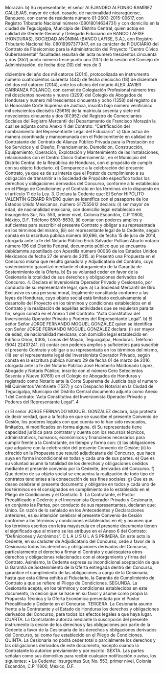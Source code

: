 Morazán.
b) Su representante, el señor ALEJANDRO ALFONSO RAMÍREZ CALLEJAS, mayor de edad, casado, de
nacionalidad nicaragüense, Banquero, con carne de residente número 01-2603-2015-00617, con Registro
Tributario Nacional número (08018014634731) y con domicilio en la ciudad de Tegucigalpa, Municipio del
Distrito Central, quien actúa en calidad de Gerente General y Delegado Fiduciario de BANCO LAFISE
(HONDURAS), SOCIEDAD ANÓNIMA (BANCO LAFISE, S.A.), con Registro Tributario Nacional No.
08019997377947, en su carácter de FIDUCIARIO del Contrato de Fideicomiso para la Administración del
Proyecto “Centro Cívico Gubernamental” facultades resultan del acta numero trescientos cincuenta y dos (352)
punto número trece punto uno (13.1) de la sesión del Consejo de Administración, de fecha diez (10) del mes de
3

diciembre del año dos mil catorce (2014), protocolizada en instrumento número cuatrocientos cuarenta (440)
de fecha dieciocho (18) de diciembre del dos mil catorce (2014), ante los oficios del notario ALEX JAVIER
CARRANZA POLANCO, con carnet de Colegiación Profesional número tres mil doscientos noventa y nueve
(3299) del Colegio de Abogados de Honduras y numero mil trescientos cincuenta y ocho (1358) del registro de
la Honorable Corte Suprema de Justicia, inscrita bajo número veinticinco mil seiscientos dieciséis (25616) de la
matricula sesenta y siete mil novecientos cincuenta y dos (67,952) del Registro de Comerciantes Sociales del
Registro Mercantil del Departamento de Francisco Morazán la cual se adjunta como Anexo 4 del Contrato:
“Certificación del nombramiento del Representante Legal del Fiduciario”.
c) Que actúa de manera coordinada y mancomunada con el Fideicomitente en calidad de Contratante del
Contrato de Alianza Público Privada para la Prestación de los Servicios y el Diseño, Financiamiento,
Demolición, Construcción, Equipamiento, Operación, Explotación y Mantenimiento de las Instalaciones,
relacionados con el Centro Cívico Gubernamental, en el Municipio del Distrito Central de la República
de Honduras, con el propósito de cumplir con su objeto fiduciario.
d) Comparece a la celebración del presente Contrato, ya que es de su interés que el Postor de cumplimiento a su
obligación de transmitir a la Sociedad de Propósito específico todos los derechos y obligaciones derivados del
Concurso, conforme a lo establecido en el Pliego de Condiciones y el Contrato en los términos de lo dispuesto
en el artículo 11 de la Ley.
3. Declara la Cedente que:
El Señor HIPÓLITO VALENTÍN GERARD RIVERO quien se identifica con el pasaporte de los Estados Unido
Mexicanos, número G17555612 declara: (i) ser mayor de edad, de nacionalidad mexicana, con domicilio legal
establecido en Insurgentes Sur, No. 553, primer nivel, Colonia Escandón, C.P 11800, México, D.F. Teléfono
8503-8630, (ii) contar con poderes amplios y suficientes para suscribir el presente Contrato y obligar a su
representada en los términos del mismo, (iii) ser representante legal de la Cedente, según consta en la
escritura pública número 60,696, de fecha 15 de julio de 2014, otorgada ante la fe del Notario Público Erick
Salvador Pulliam Aburto notario número 196 del Distrito Federal, documento público que se encuantra
debidamnte apostillado con Apostilla número 00066 de los Estados Unidos Mexicanos de fecha 27 de enero de
2015.
a) Presentó una Propuesta en el Concurso misma que resultó ganadora y Adjudicataria del Contrato, cuyo
sostenimiento garantizó mediante el otorgamiento de la Garantía de Sostenimiento de la Oferta.
b) Es su voluntad ceder en favor de la Cesionaria la totalidad de sus derechos y obligaciones derivados del
Concurso.
4. Declara el Inversionista Operador Privado y Cesionario, por conducto de su representante legal, que:
a) La Sociedad Mercantil de Giro Exclusivo es una persona moral, legalmente constituida conforme a las leyes de
Honduras, cuyo objeto social está limitado exclusivamente al desarrollo del Proyecto en los términos y
condiciones establecidos en el Contrato y la realización de aquéllas actividades que se requieran para tal fin,
según consta en el Anexo 1 del Contrato: “Acta Constitutiva del Inversionista Operador Privado y
Poderes del Representante Legal”.
b) El señor Señor JORGE FERNANDO MOGUEL GONZÁLEZ quien se identifica con Señor JORGE FERNANDO
MOGUEL GONZÁLEZ declara: (i) ser mayor de edad, de nacionalidad mexicana, con domicilio legal
establecido en Edificio Orion, #305, Lomas del Mayab, Tegucigalpa, Honduras. Teléfono (504) 22437241, (ii)
contar con poderes amplios y suficientes para suscribir el presente Contrato y obligar a su representada en los
términos del mismo, (iii) ser el representante legal del Inversionista Operador Privado, según consta en la
escritura pública número 29 de fecha 01 de marzo de 2016, otorgada ante la fe del Notario Público José
Humberto Maldonado López, Abogado y Notario Público, inscrito con el número Cero Setecientos Sesenta y
Nueve (0769) en el Colegio de Abogados de Honduras y registrado como Notario ante la Corte Superema de
Justicia bajo el numero Mil Quinientos Veintisiete (1527) y con Despacho Notarial en la Ciudad de Tegucigalpa,
Municipio del Distrito Central documento adjunto como Anexo 1 del Contrato: “Acta Constitutiva del
Inversionista Operador Privado y Poderes del Representante Legal”.
4

c) El señor JORGE FERNANDO MOGUEL GONZÁLEZ declara, bajo protesta de decir verdad, que a la fecha en
que se suscribe el presente Convenio de Cesión, los poderes legales con que cuenta no le han sido revocados,
limitados, ni modificados en forma alguna.
d) Su representada tiene capacidad jurídica para contratar y cuenta con los recursos técnicos, administrativos,
humanos, económicos y financieros necesarios para cumplir frente a la Contratante, en tiempo y forma con: (i)
las obligaciones que adquiere con la celebración del presente Convenio de Cesión; (ii) lo ofrecido en la
Propuesta que resultó adjudicataria del Concurso, que hace suya en forma incondicional en todas y cada una
de sus partes.
e) Que es su voluntad asumir la totalidad de los derechos y obligaciones cedidos mediante el presente convenio
por la Cedente, derivados del Concurso.
f) Que dentro de su objeto social se encuentra la realización de todo tipo de contratos tendientes a la
consecución de sus fines sociales.
g) Que es su deseo celebrar el presente documento y obligarse en todos y cada uno de los términos en él
consignados en cumplimiento de lo establecido en el Pliego de Condiciones y el Contrato.
5. La Contratante, el Postor Precalificado y Cedente y el Inversionista Operador Privado y Cesionario, en conjunto
las Partes, por conducto de sus representantes, declaran que:
Único. En razón de lo señalado en los Antecedentes y Declaraciones anteriores, es su intención celebrar el presente
Convenio de Cesión conforme a los términos y condiciones establecidos en él; y asumen que los términos escritos con
letra mayúscula en el presente documento tienen el significado que al mismo se les atribuye en el Anexo 6 del
Contrato: “Definiciones y Acrónimos”.
C L A U S U L A S
PRIMERA. En este acto la Cedente, en su carácter de Adjudicatario del Concurso, cede a favor de la Cesionaria todos
los derechos y obligaciones derivados del Concurso, particularmente el derecho a firmar el Contrato y cualesquiera otros
derechos y obligaciones relacionados con el otorgamiento y firma del Contrato. Asimismo, la Cedente expresa su
incondicional aceptación de que la Garantía de Sostenimiento de la Oferta entregada dentro del Concurso, garantice el
cumplimiento de las obligaciones a cargo de la Cesionaria, hasta que esta última exhiba al Fiduciario, la Garantía de
Cumplimiento de Contrato a que se refiere el Pliego de Condiciones.
SEGUNDA. La Cesionaria acepta, en los términos y condiciones establecidos en este documento, la cesión que se hace
en su favor y asume como propia la Propuesta Técnica y la Oferta Económica presentada por el Postor Precalificado y
Cedente en el Concurso.
TERCERA. La Cesionaria asume frente a la Contratante y el Estado de Honduras los derechos y obligaciones derivados
del Concurso, para todos los efectos legales a que haya lugar.
CUARTA. La Contratante autoriza mediante la suscripción del presente instrumento la cesión de los derechos y las
obligaciones por parte de la Cedente a favor de la Cesionaria de los derechos y obligaciones derivados del Concurso, tal
como fue establecido en el Pliego de Condiciones.
QUINTA. La Cesionaria no podrá ceder total o parcialmente los derechos y las obligaciones derivados de este
documento, excepto cuando la Contratante lo autorice previamente y por escrito.
SEXTA. Las partes señalan como sus domicilios para recibir cualquier notificación o aviso, los siguientes:
• La Cedente: Insurgentes Sur, No. 553, primer nivel, Colonia Escandón, C.P 11800, México, D.F.

